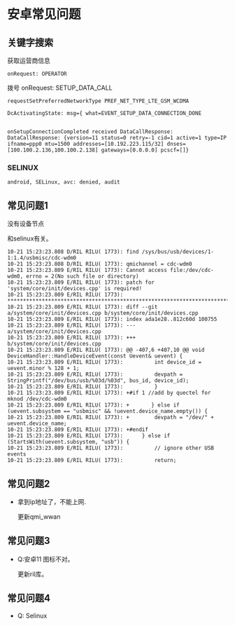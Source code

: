 安卓常见问题
=====

## 关键字搜索

获取运营商信息

	onRequest: OPERATOR

拨号
	onRequest: SETUP_DATA_CALL

	requestSetPreferredNetworkType PREF_NET_TYPE_LTE_GSM_WCDMA

	DcActivatingState: msg={ what=EVENT_SETUP_DATA_CONNECTION_DONE
		
	
	onSetupConnectionCompleted received DataCallResponse: DataCallResponse: {version=11 status=0 retry=-1 cid=1 active=1 type=IP ifname=ppp0 mtu=1500 addresses=[10.192.223.115/32] dnses=[100.100.2.136,100.100.2.138] gateways=[0.0.0.0] pcscf=[]}

### SELINUX

	android, SELinux, avc: denied, audit


## 常见问题1

没有设备节点

和selinux有关。

	10-21 15:23:23.808 D/RIL RILU( 1773): find /sys/bus/usb/devices/1-1:1.4/usbmisc/cdc-wdm0
	10-21 15:23:23.808 D/RIL RILU( 1773): qmichannel = cdc-wdm0
	10-21 15:23:23.809 E/RIL RILU( 1773): Cannot access file:/dev/cdc-wdm0, errno = 2(No such file or directory)
	10-21 15:23:23.809 E/RIL RILU( 1773): patch for 'system/core/init/devices.cpp' is required!
	10-21 15:23:23.809 E/RIL RILU( 1773): ***********************************************************************************************
	10-21 15:23:23.809 E/RIL RILU( 1773): diff --git a/system/core/init/devices.cpp b/system/core/init/devices.cpp
	10-21 15:23:23.809 E/RIL RILU( 1773): index ada1e28..812c60d 100755
	10-21 15:23:23.809 E/RIL RILU( 1773): --- a/system/core/init/devices.cpp
	10-21 15:23:23.809 E/RIL RILU( 1773): +++ b/system/core/init/devices.cpp
	10-21 15:23:23.809 E/RIL RILU( 1773): @@ -407,6 +407,10 @@ void DeviceHandler::HandleDeviceEvent(const Uevent& uevent) {
	10-21 15:23:23.809 E/RIL RILU( 1773):          int device_id = uevent.minor % 128 + 1;
	10-21 15:23:23.809 E/RIL RILU( 1773):          devpath = StringPrintf("/dev/bus/usb/%03d/%03d", bus_id, device_id);
	10-21 15:23:23.809 E/RIL RILU( 1773):          }
	10-21 15:23:23.809 E/RIL RILU( 1773): +#if 1 //add by quectel for mknod /dev/cdc-wdm0
	10-21 15:23:23.809 E/RIL RILU( 1773): +       } else if (uevent.subsystem == "usbmisc" && !uevent.device_name.empty()) {
	10-21 15:23:23.809 E/RIL RILU( 1773): +        devpath = "/dev/" + uevent.device_name;
	10-21 15:23:23.809 E/RIL RILU( 1773): +#endif
	10-21 15:23:23.809 E/RIL RILU( 1773):      } else if (StartsWith(uevent.subsystem, "usb")) {
	10-21 15:23:23.809 E/RIL RILU( 1773):          // ignore other USB events
	10-21 15:23:23.809 E/RIL RILU( 1773):          return;


## 常见问题2 

- 拿到ip地址了，不能上网.

	更新qmi_wwan


## 常见问题3 

- Q:安卓11 图标不对。

	更新ril库。

## 常见问题4

- Q: Selinux



